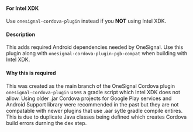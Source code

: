 #### For Intel XDK
Use `onesignal-cordova-plugin` instead if you **NOT** using Intel XDK.

#### Description
This adds required Android dependencies needed by OneSignal. Use this plugin along with `onesignal-cordova-plugin-pgb-compat` when building with Intel XDK.

#### Why this is required
This was created as the main branch of the OneSignal Cordova plugin `onesignal-cordova-plugin` uses a gradle script which Intel XDK does not allow. Using older .jar Cordova projects for Google Play services and Android Support library were recommended in the past but they are not compatable with newer plugins that use .aar sytle gradle compile entires. This is due to duplicate Java classes being defined which creates Cordova build errors durning the dex step.